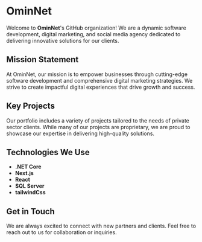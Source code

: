 # OminNet

Welcome to **OminNet**'s GitHub organization! We are a dynamic software development, digital marketing, and social media agency dedicated to delivering innovative solutions for our clients.

## Mission Statement

At OminNet, our mission is to empower businesses through cutting-edge software development and comprehensive digital marketing strategies. We strive to create impactful digital experiences that drive growth and success.

## Key Projects

Our portfolio includes a variety of projects tailored to the needs of private sector clients. While many of our projects are proprietary, we are proud to showcase our expertise in delivering high-quality solutions.

## Technologies We Use

- **.NET Core**
- **Next.js**
- **React**
- **SQL Server**
- **tailwindCss**

## Get in Touch

We are always excited to connect with new partners and clients. Feel free to reach out to us for collaboration or inquiries.
